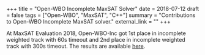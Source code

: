 +++
title = "Open-WBO Incomplete MaxSAT Solver"
date = 2018-07-12
draft = false
tags = ["Open-WBO", "MaxSAT", "C++"]
summary = "Contributions to Open-WBO Incomplete MaxSAT solver."
external_link = ""
+++

At MaxSAT Evaluation 2018, Open-WBO-Inc got 1st place in incomplete weighted track with 60s timeout
and 2nd place in incomplete weighted track with 300s timeout. The results are available
[here](https://maxsat-evaluations.github.io/2018/rankings.html).

